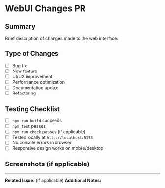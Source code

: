 # WebUI Changes PR

## Summary
Brief description of changes made to the web interface:


## Type of Changes
- [ ] Bug fix
- [ ] New feature
- [ ] UI/UX improvement
- [ ] Performance optimization
- [ ] Documentation update
- [ ] Refactoring

## Testing Checklist
- [ ] `npm run build` succeeds
- [ ] `npm test` passes
- [ ] `npm run check` passes (if applicable)
- [ ] Tested locally at `http://localhost:5173`
- [ ] No console errors in browser
- [ ] Responsive design works on mobile/desktop

## Screenshots (if applicable)
<!-- Add before/after screenshots for UI changes -->

---
**Related Issue:** (if applicable)
**Additional Notes:**